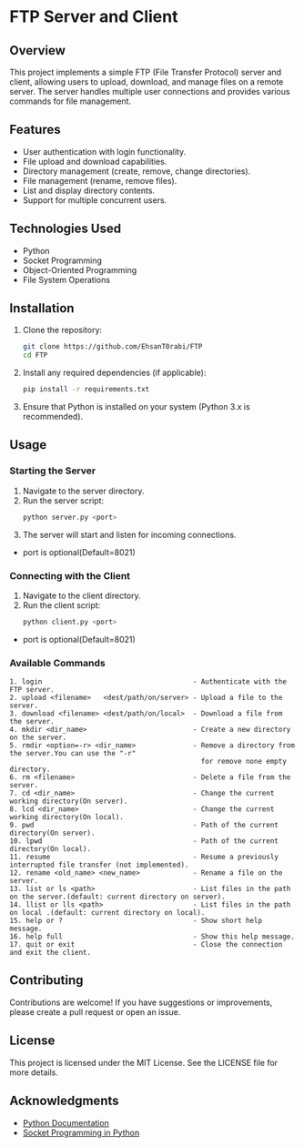 # FTP Server and Client

## Overview

This project implements a simple FTP (File Transfer Protocol) server and client, allowing users to upload, download, and
manage files on a remote server. The server handles multiple user connections and provides various commands for file
management.

## Features

- User authentication with login functionality.
- File upload and download capabilities.
- Directory management (create, remove, change directories).
- File management (rename, remove files).
- List and display directory contents.
- Support for multiple concurrent users.

## Technologies Used

- Python
- Socket Programming
- Object-Oriented Programming
- File System Operations

## Installation

1. Clone the repository:
   ```bash
   git clone https://github.com/EhsanT0rabi/FTP
   cd FTP
   ```

2. Install any required dependencies (if applicable):
   ```bash
   pip install -r requirements.txt
   ```

3. Ensure that Python is installed on your system (Python 3.x is recommended).

## Usage

### Starting the Server

1. Navigate to the server directory.
2. Run the server script:
   ```bash
   python server.py <port>
   ```
3. The server will start and listen for incoming connections.
- port is optional(Default=8021)

### Connecting with the Client

1. Navigate to the client directory.
2. Run the client script:
   ```bash
   python client.py <port>
   ```
- port is optional(Default=8021)

### Available Commands

    1. login                                     - Authenticate with the FTP server.
    2. upload <filename>   <dest/path/on/server> - Upload a file to the server.
    3. download <filename> <dest/path/on/local>  - Download a file from the server.
    4. mkdir <dir_name>                          - Create a new directory on the server.
    5. rmdir <option=-r> <dir_name>              - Remove a directory from the server.You can use the "-r"
                                                   for remove none empty directory.
    6. rm <filename>                             - Delete a file from the server.
    7. cd <dir_name>                             - Change the current working directory(On server).
    8. lcd <dir_name>                            - Change the current working directory(On local).
    9. pwd                                       - Path of the current directory(On server).
    10. lpwd                                     - Path of the current directory(On local).
    11. resume                                   - Resume a previously interrupted file transfer (not implemented).
    12. rename <old_name> <new_name>             - Rename a file on the server.
    13. list or ls <path>                        - List files in the path on the server.(default: current directory on server).
    14. llist or lls <path>                      - List files in the path on local .(default: current directory on local).
    15. help or ?                                - Show short help message.
    16. help full                                - Show this help message.
    17. quit or exit                             - Close the connection and exit the client.

## Contributing

Contributions are welcome! If you have suggestions or improvements, please create a pull request or open an issue.

## License

This project is licensed under the MIT License. See the LICENSE file for more details.

## Acknowledgments

- [Python Documentation](https://docs.python.org/3/)
- [Socket Programming in Python](https://realpython.com/python-sockets/)
